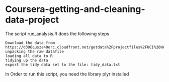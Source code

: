 # Coursera-getting-and-cleaning-data-project
The script run_analysis.R does the following steps

    Download the data from https://d396qusza40orc.cloudfront.net/getdata%2Fprojectfiles%2FUCI%20HAR%20Dataset.zip
    unpacking the raw datafile
    loading all data to R
    tidying up the data
    export the tidy data set to the file: tidy_data.txt

In Order to run this script, you need the library plyr installed
